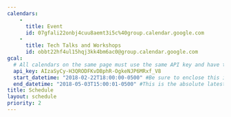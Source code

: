 ```yaml
---
calendars:
    -
      title: Event
      id: 07gfali22onbj4cuu8aemt3i5c%40group.calendar.google.com
    -
      title: Tech Talks and Workshops
      id: obbt22hf4ul15hqj3kk4bm6ac0@group.calendar.google.com
gcal:
  # All calendars on the same page must use the same API key and have the same start/end dates/times
  api_key: AIzaSyCy-H3QRODFKvDBphR-OgkeNJP6MRxf_V8
  start_datetime: "2018-02-22T18:00:00-0500" #Be sure to enclose this in quotes so Jekyll doesn't interpret as a Date!
  end_datetime: "2018-05-03T15:00:01-0500" #This is the absolute latest start time to include an event on the page.  The timestamp is exclusive, meaning that to include events at 3:00 PM, you would write T15:01:00 (includes events starting as late as 15:00:59)
title: Schedule
layout: schedule
priority: 2
---
```

